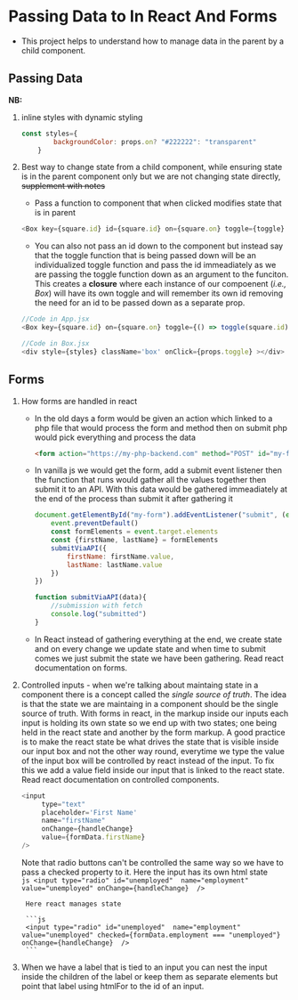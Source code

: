 # Passing Data to In React And Forms
-  This project helps to understand how to manage data in the parent by a child component.

## Passing Data

**NB:**
1. inline styles with dynamic styling

    ```jsx
    const styles={
            backgroundColor: props.on? "#222222": "transparent"
        }
    ```

1. Best way to change state from a child component, while ensuring state is in the parent component only but we are not changing state directly,  ~~supplement with notes~~
    - Pass a function to component that when clicked modifies state that is in parent

    ```js
    <Box key={square.id} id={square.id} on={square.on} toggle={toggle} />
    ```

    - You can also not pass an id down to the component but instead say that the toggle function that is being passed down will be an individualized toggle function and pass the id immeadiately as we are passing the toggle function down as an argument to the funciton. This creates a **closure** where each instance of our compoenent (*i.e., Box*) will have its own toggle and will remember its own id removing the need for an id to be passed down as a separate prop.

    ```js
    //Code in App.jsx
    <Box key={square.id} on={square.on} toggle={() => toggle(square.id)} />

    //Code in Box.jsx
    <div style={styles} className='box' onClick={props.toggle} ></div>
    ```


 ## Forms
 1. How forms are handled in react
    - In the old days a form  would be given an action which linked to a php file that would process the form and method then on submit php would pick everything and process the data

        ```html
        <form action="https://my-php-backend.com" method="POST" id="my-form"></form>
        
        ```
    - In vanilla js we would get the form, add a submit event listener then the function that runs would gather all the values together then submit it to an API. With this data would be gathered immeadiately at the end of the process than submit it after gathering it

        ```js
        document.getElementById("my-form").addEventListener("submit", (event)=>{
            event.preventDefault()
            const formElements = event.target.elements
            const {firstName, lastName} = formElements
            submitViaAPI({
                firstName: firstName.value,
                lastName: lastName.value
            })
        })

        function submitViaAPI(data){
            //submission with fetch
            console.log("submitted")
        }
        ```
    - In React instead of gathering everything at the end, we create state and on every change we update state and when time to submit comes we just submit the state we have been gathering. Read react documentation on forms.

1. Controlled inputs - when we're talking about maintaing state in a component there is a concept called the *single source of truth*. The idea is that the state we are maintaing in a component should be the single source of truth. With forms in react, in the markup inside our inputs each input is holding its own state so we end up with two states; one being held in the react state and another by the form markup. A good practice is to  make the react state be what drives the state that is visible inside our input box and not the other way round, everytime we type the value of the input box will be controlled by react instead of the input. To fix this we add a value field inside our input that is linked to the react state. Read react documentation on controlled components. 
    ```js
    <input
         type="text" 
         placeholder='First Name' 
         name="firstName" 
         onChange={handleChange} 
         value={formData.firstName}
    />    
    ```
    Note that radio buttons can't be controlled the same way so we have to pass a checked property to it.
        Here the input has its own html state\
        ```js
        <input type="radio" id="unemployed"  name="employment" value="unemployed" onChange={handleChange}  />
        ```

        Here react manages state
        
        ```js
        <input type="radio" id="unemployed"  name="employment" value="unemployed" checked={formData.employment === "unemployed"}  onChange={handleChange}  />
        ```

1. When we have a label that is tied to an input you can nest the input inside the children of the label or keep them as separate elements but point that label using htmlFor to the id of an input.



